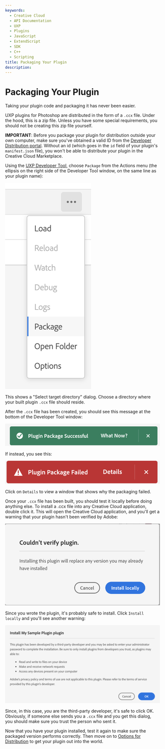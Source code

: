 ```yaml
---
keywords:
  - Creative Cloud
  - API Documentation
  - UXP
  - Plugins
  - JavaScript
  - ExtendScript
  - SDK
  - C++
  - Scripting
title: Packaging Your Plugin
description:
---
```


# Packaging Your Plugin

Taking your plugin code and packaging it has never been easier.

UXP plugins for Photoshop are distributed in the form of a `.ccx` file. Under the hood, this is a zip file. Unless you have some special requirements, you should not be creating this zip file yourself.

<InlineAlert variant="info" slots="text"/>

**IMPORTANT**:
Before you package your plugin for distribution outside your own computer, make sure you've obtained a valid ID from the [Developer Distribution portal](https://developer.adobe.com/developer-distribution/creative-cloud/docs/guides/plugin_id/). Without an id (which goes in the `id` field of your plugin's `manifest.json` file), you won't be able to distribute your plugin in the Creative Cloud Marketplace.

Using the [UXP Developer Tool](../../devtool/), choose `Package` from the Actions menu (the ellipsis on the right side of the Developer Tool window, on the same line as your plugin name):

![Package Menu](../images/udt-package-menu.png)

This shows a "Select target directory" dialog. Choose a directory where your built plugin `.ccx` file should reside.

After the `.ccx` file has been created, you should see this message at the bottom of the Developer Tool window:

![Package Success](../images/package-success.png)

If instead, you see this:

![Package Failed](../images/package-failed.png)

Click on `Details` to view a window that shows why the packaging failed.

Once your `.ccx` file has been built, you should test it locally before doing anything else. To install a .ccx file into any Creative Cloud application, double click it. This will open the Creative Cloud application, and you'll get a warning that your plugin hasn't been verified by Adobe:

![Verify Failed](../images/verify-failed.png)

Since you wrote the plugin, it's probably safe to install. Click `Install locally` and you'll see another warning:

![Install Warning](../images/install-warning.png)

Since, in this case, *you* are the third-party developer, it's safe to click OK. Obviously, if someone else sends you a `.ccx` file and you get this dialog, you should make sure you trust the person who sent it.

Now that you have your plugin installed, test it again to make sure the packaged version performs correctly. Then move on to [Options for Distribution](../distribution-options) to get your plugin out into the world.
